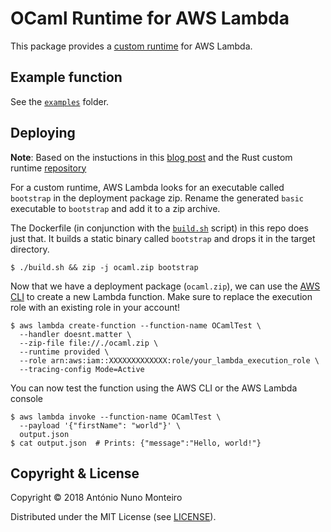 # OCaml Runtime for AWS Lambda

This package provides a [custom
runtime](https://docs.aws.amazon.com/lambda/latest/dg/runtimes-custom.html) for
AWS Lambda.

## Example function

See the [`examples`](./examples) folder.

## Deploying

**Note**: Based on the instuctions in this [blog
post](https://aws.amazon.com/blogs/opensource/rust-runtime-for-aws-lambda/) and
the Rust custom runtime
[repository](https://github.com/awslabs/aws-lambda-rust-runtime)

For a custom runtime, AWS Lambda looks for an executable called `bootstrap` in
the deployment package zip. Rename the generated `basic` executable to
`bootstrap` and add it to a zip archive.

The Dockerfile (in conjunction with the [`build.sh`](./build.sh) script) in this
repo does just that. It builds a static binary called `bootstrap` and drops it
in the target directory.

```shell
$ ./build.sh && zip -j ocaml.zip bootstrap
```

Now that we have a deployment package (`ocaml.zip`), we can use the [AWS
CLI](https://aws.amazon.com/cli/) to create a new Lambda function. Make sure to
replace the execution role with an existing role in your account!

```shell
$ aws lambda create-function --function-name OCamlTest \
  --handler doesnt.matter \
  --zip-file file://./ocaml.zip \
  --runtime provided \
  --role arn:aws:iam::XXXXXXXXXXXXX:role/your_lambda_execution_role \
  --tracing-config Mode=Active
```

You can now test the function using the AWS CLI or the AWS Lambda console

```shell
$ aws lambda invoke --function-name OCamlTest \
  --payload '{"firstName": "world"}' \
  output.json
$ cat output.json  # Prints: {"message":"Hello, world!"}
```

## Copyright & License

Copyright © 2018 António Nuno Monteiro

Distributed under the MIT License (see [LICENSE](./LICENSE)).